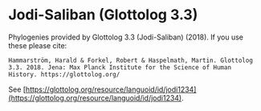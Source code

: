 # Jodi-Saliban (Glottolog 3.3)

Phylogenies provided by Glottolog 3.3 (Jodi-Saliban) (2018). If you use these please cite:

```
Hammarström, Harald & Forkel, Robert & Haspelmath, Martin. Glottolog 3.3. 2018. Jena: Max Planck Institute for the Science of Human History. https://glottolog.org/
```

See  [https://glottolog.org/resource/languoid/id/jodi1234](https://glottolog.org/resource/languoid/id/jodi1234).


